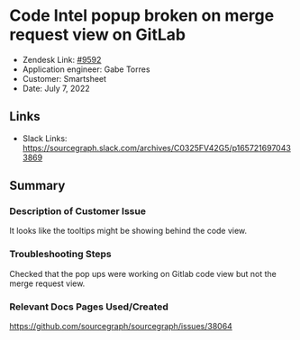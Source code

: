
# Code Intel popup broken on merge request view on GitLab <!-- Ticket Title  Hint: include keywords to make it searchable -->

- Zendesk Link: [#9592](https://sourcegraph.zendesk.com/agent/tickets/9592)
- Application engineer: Gabe Torres
- Customer: Smartsheet <!-- Redact if this contains personally identifying information -->
- Date: July 7, 2022

<!-- Data populated from integration, speak to Ben Gordon or Michael Bali if not working -->
<!-- During Internal team trial, fill missing data manually (we are waiting for all data to sync) -->

## Links
<!-- Data for application engineer manual entry -->
- Slack Links: https://sourcegraph.slack.com/archives/C0325FV42G5/p1657216970433869 

## Summary
### Description of Customer Issue
It looks like the tooltips might be showing behind the code view.

### Troubleshooting Steps
Checked that the pop ups were working on Gitlab code view but not the merge request view.

### Relevant Docs Pages Used/Created
https://github.com/sourcegraph/sourcegraph/issues/38064 


<!-- Once complete, upload a copy to https://github.com/sourcegraph/support-tools-internal/tree/main/resolved-tickets as a .md file -->
<!-- Name the file 9592.md -->
